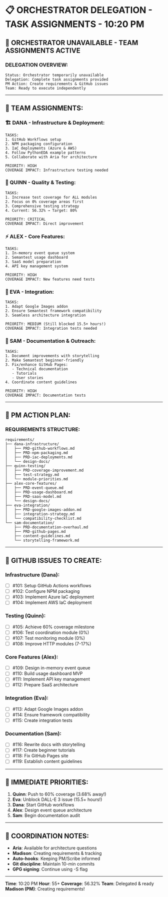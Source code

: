 # 📋 ORCHESTRATOR DELEGATION - TASK ASSIGNMENTS - 10:20 PM

## 🚨 ORCHESTRATOR UNAVAILABLE - TEAM ASSIGNMENTS ACTIVE

### DELEGATION OVERVIEW:
```
Status: Orchestrator temporarily unavailable
Delegation: Complete task assignments provided
PM Action: Create requirements & GitHub issues
Team: Ready to execute independently
```

---

## 👥 TEAM ASSIGNMENTS:

### 🏗️ DANA - Infrastructure & Deployment:
```
TASKS:
1. GitHub Workflows setup
2. NPM packaging configuration
3. IaC deployments (Azure & AWS)
4. Follow PythonEDA example patterns
5. Collaborate with Aria for architecture

PRIORITY: HIGH
COVERAGE IMPACT: Infrastructure testing needed
```

### 🧪 QUINN - Quality & Testing:
```
TASKS:
1. Increase test coverage for ALL modules
2. Focus on 0% coverage areas first
3. Comprehensive testing strategy
4. Current: 56.32% → Target: 80%

PRIORITY: CRITICAL
COVERAGE IMPACT: Direct improvement
```

### ⚡ ALEX - Core Features:
```
TASKS:
1. In-memory event queue system
2. Semantest usage dashboard
3. SaaS model preparation
4. API key management system

PRIORITY: HIGH
COVERAGE IMPACT: New features need tests
```

### 🔗 EVA - Integration:
```
TASKS:
1. Adapt Google Images addon
2. Ensure Semantest framework compatibility
3. Seamless architecture integration

PRIORITY: MEDIUM (Still blocked 15.5+ hours!)
COVERAGE IMPACT: Integration tests needed
```

### 📝 SAM - Documentation & Outreach:
```
TASKS:
1. Document improvements with storytelling
2. Make Semantest beginner-friendly
3. Fix/enhance GitHub Pages:
   - Technical documentation
   - Tutorials
   - User stories
4. Coordinate content guidelines

PRIORITY: HIGH
COVERAGE IMPACT: Documentation tests
```

---

## 📂 PM ACTION PLAN:

### REQUIREMENTS STRUCTURE:
```
requirements/
├── dana-infrastructure/
│   ├── PRD-github-workflows.md
│   ├── PRD-npm-packaging.md
│   ├── PRD-iac-deployments.md
│   └── design-docs/
├── quinn-testing/
│   ├── PRD-coverage-improvement.md
│   ├── test-strategy.md
│   └── module-priorities.md
├── alex-core-features/
│   ├── PRD-event-queue.md
│   ├── PRD-usage-dashboard.md
│   ├── PRD-saas-model.md
│   └── design-docs/
├── eva-integration/
│   ├── PRD-google-images-addon.md
│   ├── integration-strategy.md
│   └── compatibility-checklist.md
└── sam-documentation/
    ├── PRD-documentation-overhaul.md
    ├── PRD-github-pages.md
    ├── content-guidelines.md
    └── storytelling-framework.md
```

---

## 🐙 GITHUB ISSUES TO CREATE:

### Infrastructure (Dana):
- [ ] #101: Setup GitHub Actions workflows
- [ ] #102: Configure NPM packaging
- [ ] #103: Implement Azure IaC deployment
- [ ] #104: Implement AWS IaC deployment

### Testing (Quinn):
- [ ] #105: Achieve 60% coverage milestone
- [ ] #106: Test coordination module (0%)
- [ ] #107: Test monitoring module (0%)
- [ ] #108: Improve HTTP modules (7-17%)

### Core Features (Alex):
- [ ] #109: Design in-memory event queue
- [ ] #110: Build usage dashboard MVP
- [ ] #111: Implement API key management
- [ ] #112: Prepare SaaS architecture

### Integration (Eva):
- [ ] #113: Adapt Google Images addon
- [ ] #114: Ensure framework compatibility
- [ ] #115: Create integration tests

### Documentation (Sam):
- [ ] #116: Rewrite docs with storytelling
- [ ] #117: Create beginner tutorials
- [ ] #118: Fix GitHub Pages site
- [ ] #119: Establish content guidelines

---

## 🎯 IMMEDIATE PRIORITIES:

1. **Quinn**: Push to 60% coverage (3.68% away!)
2. **Eva**: Unblock DALL-E 3 issue (15.5+ hours!)
3. **Dana**: Start GitHub workflows
4. **Alex**: Design event queue architecture
5. **Sam**: Begin documentation audit

---

## 📌 COORDINATION NOTES:

- **Aria**: Available for architecture questions
- **Madison**: Creating requirements & tracking
- **Auto-hooks**: Keeping PM/Scribe informed
- **Git discipline**: Maintain 10-min commits
- **GPG signing**: Continue using -S flag

---

**Time**: 10:20 PM
**Hour**: 55+
**Coverage**: 56.32%
**Team**: Delegated & ready
**Madison (PM)**: Creating requirements!